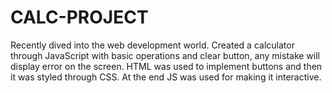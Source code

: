 # CALC-PROJECT
Recently dived into the web development world. Created a calculator through JavaScript with basic operations and clear button, any mistake will display error on the screen.
HTML was used to implement buttons and then it was styled through CSS. At the end JS was used for making it interactive.
